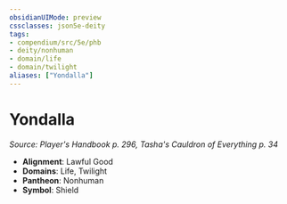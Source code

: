```yaml
---
obsidianUIMode: preview
cssclasses: json5e-deity
tags:
- compendium/src/5e/phb
- deity/nonhuman
- domain/life
- domain/twilight
aliases: ["Yondalla"]
---
```

# Yondalla
*Source: Player's Handbook p. 296, Tasha's Cauldron of Everything p. 34* 

- **Alignment**: Lawful Good
- **Domains**: Life, Twilight
- **Pantheon**: Nonhuman
- **Symbol**: Shield